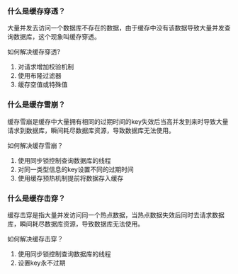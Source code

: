 ### 什么是缓存穿透？
大量并发去访问一个数据库不存在的数据，由于缓存中没有该数据导致大量并发查询数据库，这个现象叫缓存穿透。

如何解决缓存穿透?
1. 对请求增加校验机制
2. 使用布隆过滤器
3. 缓存空值或特殊值

### 什么是缓存雪崩？
缓存雪崩是缓存中大量拥有相同的过期时间的key失效后当高并发到来时导致大量请求到数据库，瞬间耗尽数据库资源，导致数据库无法使用。

如何解决缓存雪崩？

1. 使用同步锁控制查询数据库的线程
2. 对同一类型信息的key设置不同的过期时间
3. 使用缓存预热机制提前将数据存入缓存

### 什么是缓存击穿？
缓存击穿是指大量并发访问同一个热点数据，当热点数据失效后同时去请求数据库，瞬间耗尽数据库资源，导致数据库无法使用。

如何解决缓存击穿？

1. 使用同步锁控制查询数据库的线程
2. 设置key永不过期
